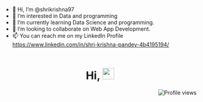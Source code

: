 - 👋 Hi, I’m @shrikrishna97
- 👀 I’m interested in Data and programming 
- 🌱 I’m currently learning Data Science and programming.
- 💞️ I’m looking to collaborate on Web App Development.
- 📫 You can reach me on my LinkedIn Profile https://www.linkedin.com/in/shri-krishna-pandey-4b4195194/ 

<!---
shrikrishna97/shrikrishna97 is a ✨ special ✨ repository because its `README.md` (this file) appears on your GitHub profile.
You can click the Preview link to take a look at your changes.
--->
<!--<img src="https://komarev.com/ghpvc/?username=shrishtinamdeo&label=Profile%20Views&color=0e75b6&style=flat" align='right' alt="shrishtinamdeo" />-->
<img width="0" src="https://visitor-badge.glitch.me/badge?page_id=shrikrishna97.shrikrishna97" />

<h1 align="center">
Hi, 
  <img src="https://media.giphy.com/media/hvRJCLFzcasrR4ia7z/giphy.gif" width="30"></h1>
 <!--<img src="https://komarev.com/ghpvc/?username=shrishtinamdeo&label=Profile%20Views&color=0e75b6&style=flat" align='right' alt="shrishtinamdeo" />-->
 <img src="https://gpvc.arturio.dev/shrishtinamdeo" alt="Profile views" align='right'/> <a href="https://github.com/shrishtinamdeo/shrishtinamdeo/"> </a> 
<br/>
